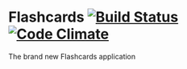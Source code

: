 # Flashcards [![Build Status](https://travis-ci.org/nrf-224/flashcards.svg?branch=7)](https://travis-ci.org/nrf-224/flashcards) [![Code Climate](https://codeclimate.com/github/nrf-224/flashcards/badges/gpa.svg)](https://codeclimate.com/github/nrf-224/flashcards)

The brand new Flashcards application